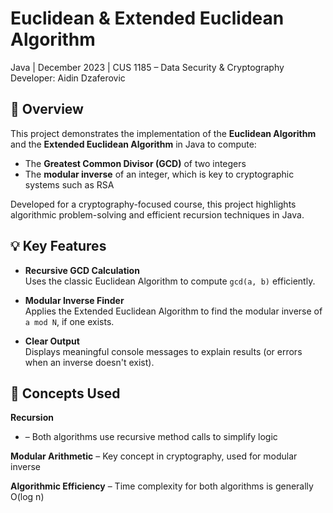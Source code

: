 # Euclidean & Extended Euclidean Algorithm

Java | December 2023 | CUS 1185 – Data Security & Cryptography
Developer: Aidin Dzaferovic

## 📌 Overview

This project demonstrates the implementation of the **Euclidean Algorithm** and the **Extended Euclidean Algorithm** in Java to compute:

- The **Greatest Common Divisor (GCD)** of two integers
- The **modular inverse** of an integer, which is key to cryptographic systems such as RSA

Developed for a cryptography-focused course, this project highlights algorithmic problem-solving and efficient recursion techniques in Java.


## 💡 Key Features

- **Recursive GCD Calculation**  
  Uses the classic Euclidean Algorithm to compute `gcd(a, b)` efficiently.

- **Modular Inverse Finder**  
  Applies the Extended Euclidean Algorithm to find the modular inverse of `a mod N`, if one exists.

- **Clear Output**  
  Displays meaningful console messages to explain results (or errors when an inverse doesn't exist).

## 🧠 Concepts Used
**Recursion**
- – Both algorithms use recursive method calls to simplify logic

**Modular Arithmetic** 
– Key concept in cryptography, used for modular inverse

**Algorithmic Efficiency**
– Time complexity for both algorithms is generally O(log n)
